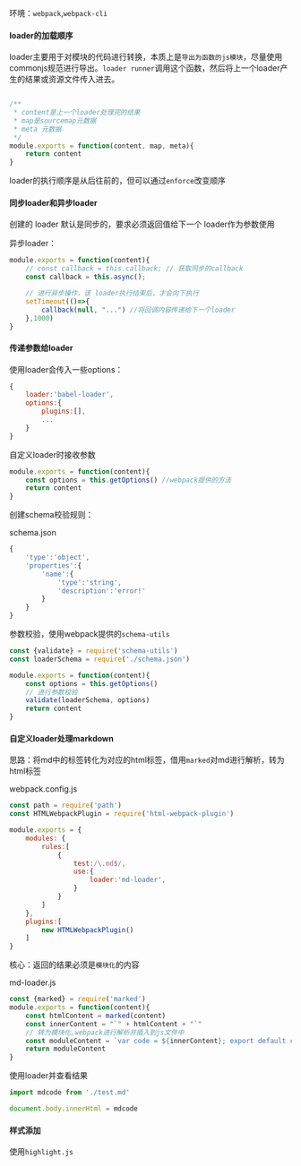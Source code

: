 环境：`webpack`,`webpack-cli`

#### loader的加载顺序

loader主要用于对模块的代码进行转换，本质上是`导出为函数的js模块`，尽量使用commonjs规范进行导出。`loader runner`调用这个函数，然后将上一个loader产生的结果或资源文件传入进去。

```javascript

/**
 * content是上一个loader处理完的结果
 * map是sourcemap元数据
 * meta 元数据
 */
module.exports = function(content, map, meta){
    return content
}
```

loader的执行顺序是从后往前的，但可以通过`enforce`改变顺序

#### 同步loader和异步loader

创建的 loader 默认是同步的，要求必须返回值给下一个 loader作为参数使用

异步loader：

```javascript
module.exports = function(content){
    // const callback = this.callback; // 获取同步的callback
    const callback = this.async();

    // 进行异步操作，该 loader执行结束后，才会向下执行
    setTimeout(()=>{
        callback(null, "...") //将回调内容传递给下一个loader
    },1000)
}
```

#### 传递参数给loader

使用loader会传入一些options：

```javascript
{
    loader:'babel-loader',
    options:{
        plugins:[],
        ...
    }
}
```
自定义loader时接收参数
```javascript
module.exports = function(content){
    const options = this.getOptions() //webpack提供的方法
    return content
}
```

创建schema校验规则：

schema.json
```javascript
{
    'type':'object',
    'properties':{
        'name':{
            'type':'string',
            'description':'error!'
        } 
    }
}
```

参数校验，使用webpack提供的`schema-utils`

```javascript
const {validate} = require('schema-utils')
const loaderSchema = require('./schema.json')

module.exports = function(content){
    const options = this.getOptions() 
    // 进行参数校验
    validate(loaderSchema, options)
    return content
}
```

#### 自定义loader处理markdown

思路：将md中的标签转化为对应的html标签，借用`marked`对md进行解析，转为html标签

webpack.config.js
```javascript
const path = require('path')
const HTMLWebpackPlugin = require('html-webpack-plugin')

module.exports = {
    modules: {
        rules:[
            {
                test:/\.md$/,
                use:{
                    loader:'md-loader',
                }
            }
        ]
    },
    plugins:[
        new HTMLWebpackPlugin()
    ]
}
```


核心：返回的结果必须是`模块化`的内容

md-loader.js
```javascript
const {marked} = require('marked')
module.exports = function(content){
    const htmlContent = marked(content)
    const innerContent = "`" + htmlContent + "`"
    // 转为模块化,webpack进行解析并插入到js文件中
    const moduleContent = `var code = ${innerContent}; export default code;`
    return moduleContent
}
```

使用loader并查看结果

```javascript
import mdcode from './test.md'

document.body.innerHtml = mdcode
```

#### 样式添加

使用`highlight.js`

